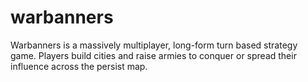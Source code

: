 warbanners
==========

Warbanners is a massively multiplayer, long-form turn based strategy game. Players build cities and raise armies to conquer or spread their influence across the persist map.
